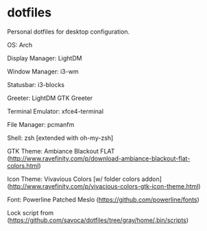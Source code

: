 # dotfiles
Personal dotfiles for desktop configuration.


OS: Arch

Display Manager: LightDM

Window Manager: i3-wm

Statusbar: i3-blocks

Greeter: LightDM GTK Greeter



Terminal Emulator: xfce4-terminal

File Manager: pcmanfm

Shell: zsh [extended with oh-my-zsh]

GTK Theme: Ambiance Blackout FLAT (http://www.ravefinity.com/p/download-ambiance-blackout-flat-colors.html)

Icon Theme: Vivavious Colors [w/ folder colors addon] (http://www.ravefinity.com/p/vivacious-colors-gtk-icon-theme.html)

Font: Powerline Patched Meslo (https://github.com/powerline/fonts)


Lock script from (https://github.com/savoca/dotfiles/tree/gray/home/.bin/scripts)